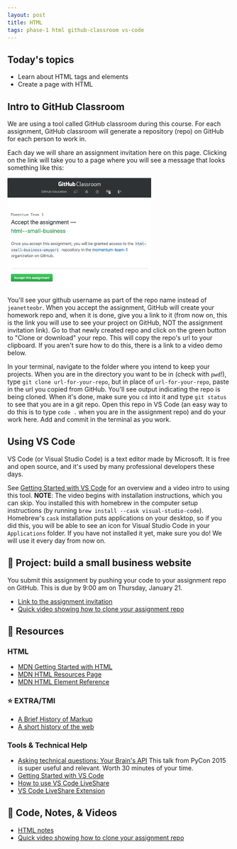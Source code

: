 ```yaml
---
layout: post
title: HTML
tags: phase-1 html github-classroom vs-code
---
```


## Today's topics

- Learn about HTML tags and elements
- Create a page with HTML

## Intro to GitHub Classroom

We are using a tool called GitHub classroom during this course. For each assignment, GitHub classroom will generate a repository (repo) on GitHub for each person to work in.

Each day we will share an assignment invitation here on this page. Clicking on the link will take you to a page where you will see a message that looks something like this:

![](/assets/img/gh-classroom-screenshot.jpg)

You'll see your github username as part of the repo name instead of `jeanetteobr`. When you accept the assignment, GitHub will create your homework repo and, when it is done, give you a link to it (from now on, this is the link you will use to see your project on GitHub, NOT the assignment invitation link). Go to that newly created repo and click on the green button to "Clone or download" your repo. This will copy the repo's url to your clipboard. If you aren't sure how to do this, there is a link to a video demo below.

In your terminal, navigate to the folder where you intend to keep your projects. When you are in the directory you want to be in (check with `pwd`!), type `git clone url-for-your-repo`, but in place of `url-for-your-repo`, paste in the url you copied from GitHub. You'll see output indicating the repo is being cloned. When it's done, make sure you `cd` into it and type `git status` to see that you are in a git repo. Open this repo in VS Code (an easy way to do this is to type `code .` when you are in the assignment repo) and do your work here. Add and commit in the terminal as you work.

## Using VS Code

VS Code (or Visual Studio Code) is a text editor made by Microsoft. It is free and open source, and it's used by many professional developers these days.

See [Getting Started with VS Code](https://code.visualstudio.com/docs/introvideos/basics) for an overview and a video intro to using this tool. **NOTE**: The video begins with installation instructions, which you can skip. You installed this with homebrew in the computer setup instructions (by running `brew install --cask visual-studio-code`). Homebrew's `cask` installation puts applications on your desktop, so if you did this, you will be able to see an icon for Visual Studio Code in your `Applications` folder. If you have not installed it yet, make sure you do! We will use it every day from now on.

## 🎯 Project: build a small business website

You submit this assignment by pushing your code to your assignment repo on GitHub. This is due by 9:00 am on Thursday, January 21.

- [Link to the assignment invitation](https://classroom.github.com/a/QbqY1KiT)
- [Quick video showing how to clone your assignment repo](https://www.loom.com/share/c7871fa5f80f4cbda3dbcce36db68dab)

## 🔖 Resources

### HTML

- [MDN Getting Started with HTML](https://developer.mozilla.org/en-US/docs/Learn/HTML/Introduction_to_HTML/Getting_started)
- [MDN HTML Resources Page](https://developer.mozilla.org/en-US/docs/Web/HTML)
- [MDN HTML Element Reference](https://developer.mozilla.org/en-US/docs/Web/HTML/Element)

### ⭐ EXTRA/TMI

- [A Brief History of Markup](https://alistapart.com/article/a-brief-history-of-markup/)
- [A short history of the web](https://docs.google.com/document/d/17lCHxlyLCVi8glSnkfwlIbs4oCLHEQTAIWEBxXOI1ko/edit)

### Tools & Technical Help

- [Asking technical questions: Your Brain's API](https://www.youtube.com/watch?v=hY14Er6JX2s) This talk from PyCon 2015 is super useful and relevant. Worth 30 minutes of your time.
- [Getting Started with VS Code](https://code.visualstudio.com/docs/introvideos/basics)
- [How to use VS Code LiveShare](https://docs.microsoft.com/en-us/visualstudio/liveshare/use/vscode)
- [VS Code LiveShare Extension](https://marketplace.visualstudio.com/items?itemName=MS-vsliveshare.vsliveshare-pack)

## 🦉 Code, Notes, & Videos

- [HTML notes](https://github.com/momentum-team-7/notes/blob/main/html.md)
- [Quick video showing how to clone your assignment repo](https://www.loom.com/share/c7871fa5f80f4cbda3dbcce36db68dab)

